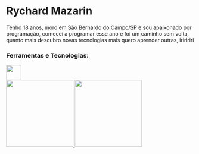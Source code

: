 <head>
<link rel="stylesheet" href="https://cdn.jsdelivr.net/gh/devicons/devicon@v2.15.1/devicon.min.css">
</head>

<h1>Rychard Mazarin</h1>
<p>Tenho 18 anos, moro em São Bernardo do Campo/SP e sou apaixonado por programação, comecei a programar esse ano e foi um caminho sem volta, quanto mais descubro novas tecnologias mais quero aprender outras, iriririri</p>

### Ferramentas e Tecnologias:

<img src="https://cdn.jsdelivr.net/gh/devicons/devicon/icons/adonisjs/adonisjs-original.svg" width="40" height="40"/>



<div>
  <a href="https://github.com/rychardmazarin30">
  <img height="180em" src="https://github-readme-stats.vercel.app/api/top-langs/?username=rychardmazarin30&layout=compact&langs_count=7&theme=Theme"/>
  <img height="180em" src="https://github-readme-stats.vercel.app/api?username=rychardmazarin30&show_icons=true&theme=Theme&include_all_commits=true&count_private=true"/>
</div>
